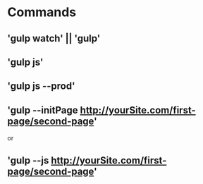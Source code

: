 # Commands

## 'gulp watch' || 'gulp'
## 'gulp js'
## 'gulp js --prod'
## 'gulp --initPage http://yourSite.com/first-page/second-page'
or
## 'gulp --js http://yourSite.com/first-page/second-page'
